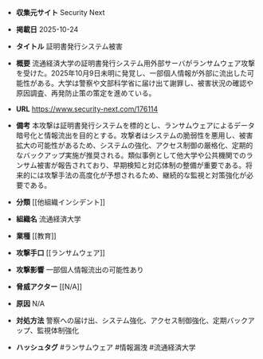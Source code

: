 - **収集元サイト**
Security Next

- **掲載日**
2025-10-24

- **タイトル**
証明書発行システム被害

- **概要**
流通経済大学の証明書発行システム用外部サーバがランサムウェア攻撃を受けた。2025年10月9日未明に発覚し、一部個人情報が外部に流出した可能性がある。大学は警察や文部科学省に届け出て謝罪し、被害状況の確認や原因調査、再発防止策の策定を進めている。

- **URL**
https://www.security-next.com/176114

- **備考**
本攻撃は証明書発行システムを標的とし、ランサムウェアによるデータ暗号化と情報流出を目的とする。攻撃者はシステムの脆弱性を悪用し、被害拡大の可能性があるため、システムの強化、アクセス制御の厳格化、定期的なバックアップ実施が推奨される。類似事例として他大学や公共機関でのランサム被害が報告されており、早期検知と対応体制の整備が重要である。将来的には攻撃手法の高度化が予想されるため、継続的な監視と対策強化が必要である。

- **分類**
[[他組織インシデント]]

- **組織名**
流通経済大学

- **業種**
[[教育]]

- **攻撃手口**
[[ランサムウェア]]

- **攻撃影響**
一部個人情報流出の可能性あり

- **脅威アクター**
[[N/A]]

- **原因**
N/A

- **対処方法**
警察への届け出、システム強化、アクセス制御強化、定期バックアップ、監視体制強化

- **ハッシュタグ**
#ランサムウェア #情報漏洩 #流通経済大学
